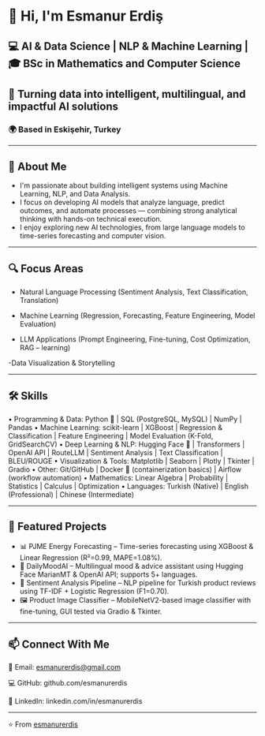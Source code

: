 # 👋 Hi, I'm Esmanur Erdiş

## 💻 AI & Data Science | NLP & Machine Learning | 🎓 BSc in Mathematics and Computer Science
## 🚀 Turning data into intelligent, multilingual, and impactful AI solutions
### 🌍 Based in Eskişehir, Turkey  

---

## 🧠 About Me
- I'm passionate about building intelligent systems using Machine Learning, NLP, and Data Analysis.
- I focus on developing AI models that analyze language, predict outcomes, and automate processes — combining strong analytical thinking with hands-on technical execution.
- I enjoy exploring new AI technologies, from large language models to time-series forecasting and computer vision.

---


## 🔍 Focus Areas

- Natural Language Processing (Sentiment Analysis, Text Classification, Translation)

- Machine Learning (Regression, Forecasting, Feature Engineering, Model Evaluation)

- LLM Applications (Prompt Engineering, Fine-tuning, Cost Optimization, RAG – learning)

-Data Visualization & Storytelling


---


## 🛠️ Skills
• Programming & Data: Python 🐍 | SQL (PostgreSQL, MySQL) | NumPy | Pandas
• Machine Learning: scikit-learn | XGBoost | Regression & Classification | Feature Engineering | Model Evaluation (K-Fold, GridSearchCV)
• Deep Learning & NLP: Hugging Face 🤗 | Transformers | OpenAI API | RouteLLM | Sentiment Analysis | Text Classification | BLEU/ROUGE
• Visualization & Tools: Matplotlib | Seaborn | Plotly | Tkinter | Gradio
• Other: Git/GitHub | Docker 🐳 (containerization basics) | Airflow (workflow automation)
• Mathematics: Linear Algebra | Probability | Statistics | Calculus | Optimization
• Languages: Turkish (Native) | English (Professional) | Chinese (Intermediate)


---


## 🚀 Featured Projects

- 📊 PJME Energy Forecasting – Time-series forecasting using XGBoost & Linear Regression (R²=0.99, MAPE=1.08%).
- 💬 DailyMoodAI – Multilingual mood & advice assistant using Hugging Face MarianMT & OpenAI API; supports 5+ languages.
- 🧠 Sentiment Analysis Pipeline – NLP pipeline for Turkish product reviews using TF-IDF + Logistic Regression (F1=0.70).
- 🖼️ Product Image Classifier – MobileNetV2-based image classifier with fine-tuning, GUI tested via Gradio & Tkinter.


---


## 📫 Connect With Me

📧 Email: esmanurerdis@gmail.com

💻 GitHub: github.com/esmanurerdis

🔗 LinkedIn: linkedin.com/in/esmanurerdis

---

⭐️ From [esmanurerdis](https://github.com/esmanurerdis)

